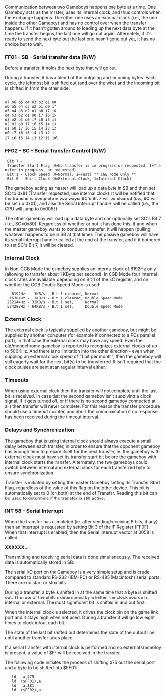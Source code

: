 Communication between two Gameboys happens one byte at a time. One
Gameboy acts as the master, uses its internal clock, and thus controls
when the exchange happens. The other one uses an external clock (i.e.,
the one inside the other Gameboy) and has no control over when the
transfer happens. If it hasn\'t gotten around to loading up the next
data byte at the time the transfer begins, the last one will go out
again. Alternately, if it\'s ready to send the next byte but the last
one hasn\'t gone out yet, it has no choice but to wait.

### FF01 - SB - Serial transfer data (R/W)

Before a transfer, it holds the next byte that will go out.

During a transfer, it has a blend of the outgoing and incoming bytes.
Each cycle, the leftmost bit is shifted out (and over the wire) and the
incoming bit is shifted in from the other side:

\
`o7 o6 o5 o4 o3 o2 o1 o0`\
`o6 o5 o4 o3 o2 o1 o0 i7`\
`o5 o4 o3 o2 o1 o0 i7 i6`\
`o4 o3 o2 o1 o0 i7 i6 i5`\
`o3 o2 o1 o0 i7 i6 i5 i4`\
`o2 o1 o0 i7 i6 i5 i4 i3`\
`o1 o0 i7 i6 i5 i4 i3 i2`\
`o0 i7 i6 i5 i4 i3 i2 i1`\
`i7 i6 i5 i4 i3 i2 i1 i0`\

### FF02 - SC - Serial Transfer Control (R/W)

` Bit 7 - Transfer Start Flag (0=No transfer is in progress or requested, 1=Transfer in progress, or requested)`\
` Bit 1 - Clock Speed (0=Normal, 1=Fast) ** CGB Mode Only **`\
` Bit 0 - Shift Clock (0=External Clock, 1=Internal Clock)`

The gameboy acting as master will load up a data byte in SB and then set
SC to 0x81 (Transfer requested, use internal clock). It will be notified
that the transfer is complete in two ways: SC\'s Bit 7 will be cleared
(i.e., SC will be set up 0x01), and also the Serial Interrupt handler
will be called (i.e., the CPU will jump to 0x0058).

The other gameboy will load up a data byte and can optionally set SC\'s
Bit 7 (i.e., SC=0x80). Regardless of whether or not it has done this, if
and when the master gameboy wants to conduct a transfer, it will happen
(pulling whatever happens to be in SB at that time). The passive gameboy
will have its serial interrupt handler called at the end of the
transfer, and if it bothered to set SC\'s Bit 7, it will be cleared.

### Internal Clock

In Non-CGB Mode the gameboy supplies an internal clock of 8192Hz only
(allowing to transfer about 1 KByte per second). In CGB Mode four
internal clock rates are available, depending on Bit 1 of the SC
register, and on whether the CGB Double Speed Mode is used:

`   8192Hz -  1KB/s - Bit 1 cleared, Normal`\
`  16384Hz -  2KB/s - Bit 1 cleared, Double Speed Mode`\
` 262144Hz - 32KB/s - Bit 1 set,     Normal`\
` 524288Hz - 64KB/s - Bit 1 set,     Double Speed Mode`

### External Clock

The external clock is typically supplied by another gameboy, but might
be supplied by another computer (for example if connected to a PCs
parallel port), in that case the external clock may have any speed. Even
the old/monochrome gameboy is reported to recognizes external clocks of
up to 500KHz. And there is no limitation into the other direction - even
when suppling an external clock speed of \"1 bit per month\", then the
gameboy will still eagerly wait for the next bit(s) to be transferred.
It isn\'t required that the clock pulses are sent at an regular interval
either.

### Timeouts

When using external clock then the transfer will not complete until the
last bit is received. In case that the second gameboy isn\'t supplying a
clock signal, if it gets turned off, or if there is no second gameboy
connected at all) then transfer will never complete. For this reason the
transfer procedure should use a timeout counter, and abort the
communication if no response has been received during the timeout
interval.

### Delays and Synchronization

The gameboy that is using internal clock should always execute a small
delay between each transfer, in order to ensure that the opponent
gameboy has enough time to prepare itself for the next transfer, ie. the
gameboy with external clock must have set its transfer start bit before
the gameboy with internal clock starts the transfer. Alternately, the
two gameboys could switch between internal and external clock for each
transferred byte to ensure synchronization.

Transfer is initiated by setting the master Gameboy setting its Transfer
Start Flag, regardless of the value of this flag on the other device.
This bit is automatically set to 0 (on both) at the end of Transfer.
Reading this bit can be used to determine if the transfer is still
active.

### INT 58 - Serial Interrupt

When the transfer has completed (ie. after sending/receiving 8 bits, if
any) then an interrupt is requested by setting Bit 3 of the IF Register
(FF0F). When that interrupt is enabled, then the Serial Interrupt vector
at 0058 is called.

**XXXXXX\...**

Transmitting and receiving serial data is done simultaneously. The
received data is automatically stored in SB.

The serial I/O port on the Gameboy is a very simple setup and is crude
compared to standard RS-232 (IBM-PC) or RS-485 (Macintosh) serial ports.
There are no start or stop bits.

During a transfer, a byte is shifted in at the same time that a byte is
shifted out. The rate of the shift is determined by whether the clock
source is internal or external. The most significant bit is shifted in
and out first.

When the internal clock is selected, it drives the clock pin on the game
link port and it stays high when not used. During a transfer it will go
low eight times to clock in/out each bit.

The state of the last bit shifted out determines the state of the output
line until another transfer takes place.

If a serial transfer with internal clock is performed and no external
GameBoy is present, a value of \$FF will be received in the transfer.

The following code initiates the process of shifting \$75 out the serial
port and a byte to be shifted into \$FF01:

`   ld   a,$75`\
`   ld  ($FF01),a`\
`   ld   a,$81`\
`   ld  ($FF02),a`

